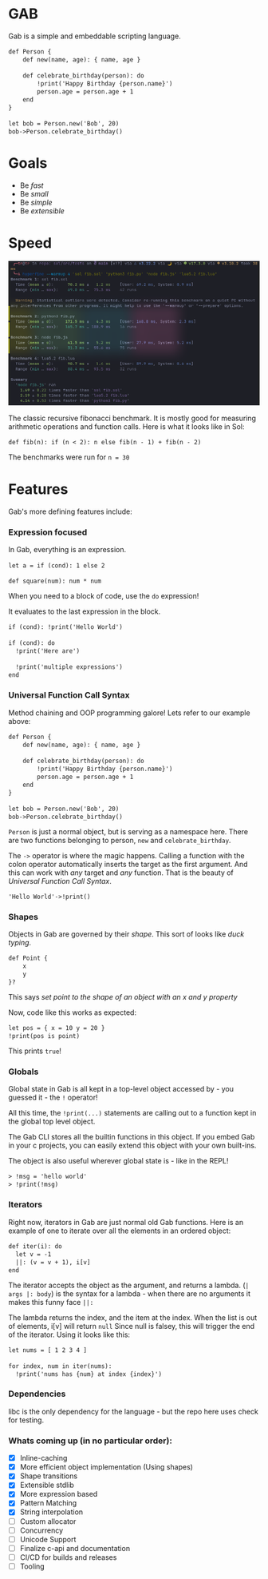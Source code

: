 # GAB

Gab is a simple and embeddable scripting language.

```
def Person {
    def new(name, age): { name, age }

    def celebrate_birthday(person): do
        !print('Happy Birthday {person.name}')
        person.age = person.age + 1
    end
}

let bob = Person.new('Bob', 20)
bob->Person.celebrate_birthday()

```

# Goals

 - Be *fast*
 - Be *small*
 - Be *simple*
 - Be *extensible*

# Speed

![Fibonacci Benchmark](fib.png)

The classic recursive fibonacci benchmark. It is mostly good for measuring arithmetic operations and function calls. Here is what it looks like in Sol:

```
def fib(n): if (n < 2): n else fib(n - 1) + fib(n - 2)
```

The benchmarks were run for `n = 30` 

# Features

Gab's more defining features include:

### Expression focused

In Gab, everything is an expression. 

`let a = if (cond): 1 else 2`

`def square(num): num * num`

When you need to a block of code, use the `do` expression!

It evaluates to the last expression in the block.

```
if (cond): !print('Hello World')

if (cond): do
  !print('Here are')

  !print('multiple expressions')
end
```

### Universal Function Call Syntax

Method chaining and OOP programming galore! Lets refer to our example above:

```
def Person {
    def new(name, age): { name, age }

    def celebrate_birthday(person): do
        !print('Happy Birthday {person.name}')
        person.age = person.age + 1
    end
}

let bob = Person.new('Bob', 20)
bob->Person.celebrate_birthday()

```

`Person` is just a normal object, but is serving as a namespace here. There are two functions belonging to person, `new` and `celebrate_birthday`. 

The `->` operator is where the magic happens. Calling a function with the colon operator automatically inserts the target as the first argument. And this can work with *any* target and *any* function. That is the beauty of *Universal Function Call Syntax*.

```
'Hello World'->!print()
```

### Shapes

Objects in Gab are governed by their *shape*. This sort of looks like *duck typing*.
```
def Point {
    x
    y
}?
```
This says *set point to the shape of an object with an x and y property*

Now, code like this works as expected:
```
let pos = { x = 10 y = 20 }
!print(pos is point)
```
This prints `true`!

### Globals
Global state in Gab is all kept in a top-level object accessed by - you guessed it - the `!` operator!

All this time, the `!print(...)` statements are calling out to a function kept in the global top level object.

The Gab CLI stores all the builtin functions in this object. If you embed Gab in your c projects, you can easily
extend this object with your own built-ins.

The object is also useful wherever global state is - like in the REPL!

```
> !msg = 'hello world'
> !print(!msg)
```

### Iterators
Right now, iterators in Gab are just normal old Gab functions.
Here is an example of one to iterate over all the elements in an ordered object:

```
def iter(i): do
  let v = -1
  ||: (v = v + 1), i[v]
end
```
The iterator accepts the object as the argument, and returns a lambda.
(`| args |: body`) is the syntax for a lambda - when there are no arguments it makes this funny face `||:`

The lambda returns the index, and the item at the index. When the list is out of elements, i[v] will return `null`
Since null is falsey, this will trigger the end of the iterator. Using it looks like this:
```
let nums = [ 1 2 3 4 ]

for index, num in iter(nums):
  !print('nums has {num} at index {index}')
```

### Dependencies

libc is the only dependency for the language - but the repo here uses check for testing.

### Whats coming up (in no particular order):

 - [X] Inline-caching
 - [X] More efficient object implementation (Using shapes)
 - [X] Shape transitions
 - [X] Extensible stdlib
 - [X] More expression based
 - [X] Pattern Matching
 - [X] String interpolation 
 - [ ] Custom allocator
 - [ ] Concurrency
 - [ ] Unicode Support
 - [ ] Finalize c-api and documentation
 - [ ] CI/CD for builds and releases
 - [ ] Tooling
